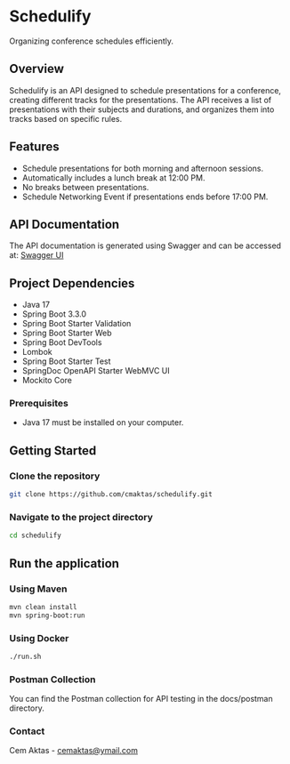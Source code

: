 # Schedulify

Organizing conference schedules efficiently.

## Overview

Schedulify is an API designed to schedule presentations for a conference, creating different tracks for the presentations. The API receives a list of presentations with their subjects and durations, and organizes them into tracks based on specific rules.

## Features

- Schedule presentations for both morning and afternoon sessions.
- Automatically includes a lunch break at 12:00 PM.
- No breaks between presentations.
- Schedule Networking Event if presentations ends before 17:00 PM.

## API Documentation

The API documentation is generated using Swagger and can be accessed at:
[Swagger UI](http://localhost:8080/swagger-ui/index.html)

## Project Dependencies
 - Java 17
 - Spring Boot 3.3.0
 - Spring Boot Starter Validation
 - Spring Boot Starter Web
 - Spring Boot DevTools
 - Lombok
 - Spring Boot Starter Test
 - SpringDoc OpenAPI Starter WebMVC UI
 - Mockito Core

### Prerequisites
 - Java 17 must be installed on your computer.

## Getting Started

### Clone the repository
```sh
git clone https://github.com/cmaktas/schedulify.git
```
### Navigate to the project directory
```sh
cd schedulify
```
## Run the application
### Using Maven
```sh
mvn clean install
mvn spring-boot:run
```

### Using Docker
```sh
./run.sh
```

### Postman Collection
You can find the Postman collection for API testing in the docs/postman directory.

### Contact
Cem Aktas - cemaktas@ymail.com